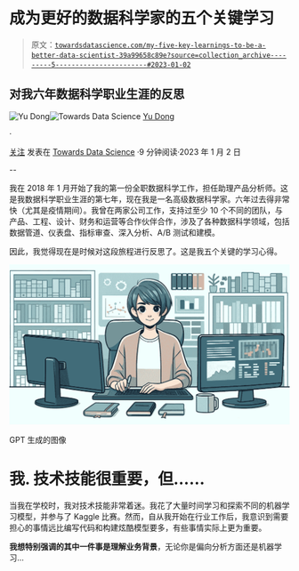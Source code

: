 # 成为更好的数据科学家的五个关键学习

> 原文：[`towardsdatascience.com/my-five-key-learnings-to-be-a-better-data-scientist-39a99658c89e?source=collection_archive---------5-----------------------#2023-01-02`](https://towardsdatascience.com/my-five-key-learnings-to-be-a-better-data-scientist-39a99658c89e?source=collection_archive---------5-----------------------#2023-01-02)

## 对我六年数据科学职业生涯的反思

[](https://ydong029.medium.com/?source=post_page-----39a99658c89e--------------------------------)![Yu Dong](https://ydong029.medium.com/?source=post_page-----39a99658c89e--------------------------------)[](https://towardsdatascience.com/?source=post_page-----39a99658c89e--------------------------------)![Towards Data Science](https://towardsdatascience.com/?source=post_page-----39a99658c89e--------------------------------) [Yu Dong](https://ydong029.medium.com/?source=post_page-----39a99658c89e--------------------------------)

·

[关注](https://medium.com/m/signin?actionUrl=https%3A%2F%2Fmedium.com%2F_%2Fsubscribe%2Fuser%2F5462c48cfc57&operation=register&redirect=https%3A%2F%2Ftowardsdatascience.com%2Fmy-five-key-learnings-to-be-a-better-data-scientist-39a99658c89e&user=Yu+Dong&userId=5462c48cfc57&source=post_page-5462c48cfc57----39a99658c89e---------------------post_header-----------) 发表在 [Towards Data Science](https://towardsdatascience.com/?source=post_page-----39a99658c89e--------------------------------) ·9 分钟阅读·2023 年 1 月 2 日[](https://medium.com/m/signin?actionUrl=https%3A%2F%2Fmedium.com%2F_%2Fvote%2Ftowards-data-science%2F39a99658c89e&operation=register&redirect=https%3A%2F%2Ftowardsdatascience.com%2Fmy-five-key-learnings-to-be-a-better-data-scientist-39a99658c89e&user=Yu+Dong&userId=5462c48cfc57&source=-----39a99658c89e---------------------clap_footer-----------)

--

[](https://medium.com/m/signin?actionUrl=https%3A%2F%2Fmedium.com%2F_%2Fbookmark%2Fp%2F39a99658c89e&operation=register&redirect=https%3A%2F%2Ftowardsdatascience.com%2Fmy-five-key-learnings-to-be-a-better-data-scientist-39a99658c89e&source=-----39a99658c89e---------------------bookmark_footer-----------)

我在 2018 年 1 月开始了我的第一份全职数据科学工作，担任助理产品分析师。这是我数据科学职业生涯的第七年，现在我是一名高级数据科学家。六年过去得非常快（尤其是疫情期间）。我曾在两家公司工作，支持过至少 10 个不同的团队，与产品、工程、设计、财务和运营等合作伙伴合作，涉及了各种数据科学领域，包括数据管道、仪表盘、指标审查、深入分析、A/B 测试和建模。

因此，我觉得现在是时候对这段旅程进行反思了。这是我五个关键的学习心得。

![](img/57bb97c2648e24f47237fc7ab2be50dc.png)

GPT 生成的图像

# 我. 技术技能很重要，但……

当我在学校时，我对技术技能非常着迷。我花了大量时间学习和探索不同的机器学习模型，并参与了 Kaggle 比赛。然而，自从我开始在行业工作后，我意识到需要担心的事情远比编写代码和构建炫酷模型要多，有些事情实际上更为重要。

**我想特别强调的其中一件事是理解业务背景**，无论你是偏向分析方面还是机器学习…

